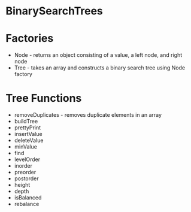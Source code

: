 # BinarySearchTrees

# Factories
* Node - returns an object consisting of a value, a left node, and right node
* Tree - takes an array and constructs a binary search tree using Node factory

# Tree Functions
* removeDuplicates - removes duplicate elements in an array
* buildTree
* prettyPrint
* insertValue
* deleteValue
* minValue
* find
* levelOrder
* inorder
* preorder
* postorder
* height
* depth
* isBalanced
* rebalance